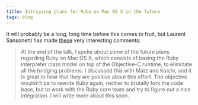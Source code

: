 ```yaml
---
title: Intriguing plans for Ruby on Mac OS X in the future
tags: blog
---
```


It will probably be a long, long time before this comes to fruit, but Laurent Sansonetti has made [these](http://chopine.be/lrz/diary/2007-11-06_RubyConf-2007.html) very interesting comments:

> At the end of the talk, I spoke about some of the future plans regarding Ruby on Mac OS X, which consists of basing the Ruby interpreter class model on top of the Objective-C runtime, to eliminate all the bridging problems. I discussed this with Matz and Koichi, and it is great to hear that they are positive about this effort. The objective wouldn't be to rewrite Ruby again, neither to brutally fork the code base, but to work with the Ruby core team and try to figure out a nice integration. I will write more about this soon.
